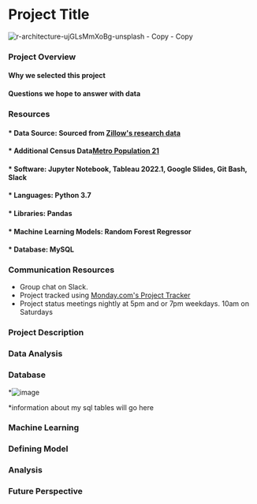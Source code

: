 

# Project Title

![r-architecture-ujGLsMmXoBg-unsplash - Copy - Copy](https://user-images.githubusercontent.com/102890151/184289324-70cc4694-fb49-44e5-acf5-2fd669545f6f.jpg)

### Project Overview

#### Why we selected this project



#### Questions we hope to answer with data


### Resources

#### * Data Source: Sourced from <a href="https://www.zillow.com/research/data/" >Zillow's research data</a>
#### * Additional Census Data<a href="https://www.census.gov/programs-surveys/popest/data/tables.html" >Metro Population 21</a>
     
#### * Software: Jupyter Notebook, Tableau 2022.1, Google Slides, Git Bash, Slack
#### * Languages: Python 3.7
#### * Libraries: Pandas
#### * Machine Learning Models: Random Forest Regressor
#### * Database: MySQL

### Communication Resources

* Group chat on Slack.
* Project tracked using <a href="https://finalproject7.monday.com/boards/3094167465" >Monday.com's Project Tracker</a>
* Project status meetings nightly at 5pm and or 7pm weekdays. 10am on Saturdays

### Project Description

### Data Analysis

### Database
*![image](https://user-images.githubusercontent.com/103475613/185799553-454b1e1c-a710-468e-b479-09a0faf7c709.png)

*information about my sql tables will go here
### Machine Learning

### Defining Model

### Analysis

### Future Perspective




